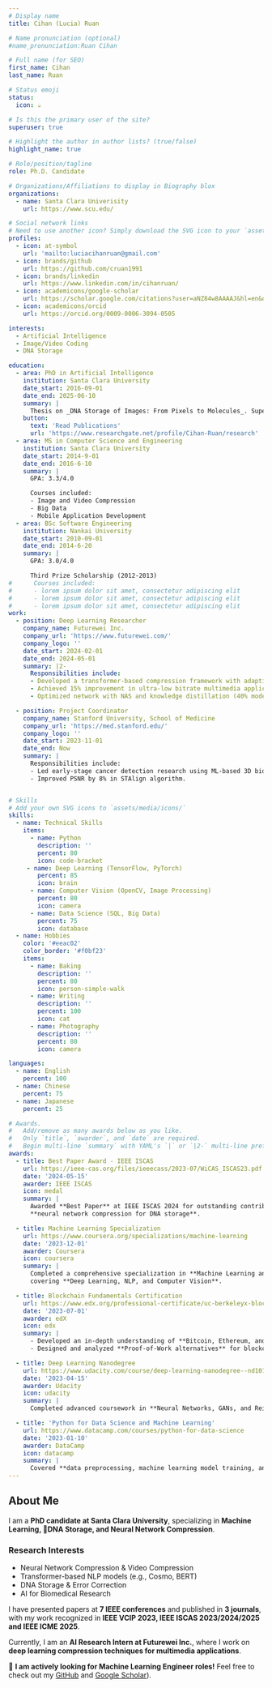 ```yaml
---
# Display name
title: Cihan (Lucia) Ruan

# Name pronunciation (optional)
#name_pronunciation:Ruan Cihan

# Full name (for SEO)
first_name: Cihan
last_name: Ruan

# Status emoji
status:
  icon: ☕️

# Is this the primary user of the site?
superuser: true

# Highlight the author in author lists? (true/false)
highlight_name: true

# Role/position/tagline
role: Ph.D. Candidate

# Organizations/Affiliations to display in Biography blox
organizations:
  - name: Santa Clara Univerisity
    url: https://www.scu.edu/

# Social network links
# Need to use another icon? Simply download the SVG icon to your `assets/media/icons/` folder.
profiles:
  - icon: at-symbol
    url: 'mailto:luciacihanruan@gmail.com'
  - icon: brands/github
    url: https://github.com/cruan1991
  - icon: brands/linkedin
    url: https://www.linkedin.com/in/cihanruan/
  - icon: academicons/google-scholar
    url: https://scholar.google.com/citations?user=aNZ84w8AAAAJ&hl=en&oi=ao
  - icon: academicons/orcid
    url: https://orcid.org/0009-0006-3094-0505

interests:
  - Artificial Intelligence
  - Image/Video Coding
  - DNA Storage

education:
  - area: PhD in Artificial Intelligence
    institution: Santa Clara University
    date_start: 2016-09-01
    date_end: 2025-06-10
    summary: |
      Thesis on _DNA Storage of Images: From Pixels to Molecules_. Supervised by [Dr. Nam Ling](https://www.scu.edu/engineering/faculty/ling-nam/). Presented papers at 7 IEEE conferences with the contributions being published in 3 journals.
    button:
      text: 'Read Publications'
      url: 'https://www.researchgate.net/profile/Cihan-Ruan/research'
  - area: MS in Computer Science and Engineering
    institution: Santa Clara University
    date_start: 2014-9-01
    date_end: 2016-6-10
    summary: |
      GPA: 3.3/4.0

      Courses included:
      - Image and Video Compression
      - Big Data
      - Mobile Application Development
  - area: BSc Software Engineering
    institution: Nankai University
    date_start: 2010-09-01
    date_end: 2014-6-20
    summary: |
      GPA: 3.0/4.0

      Third Prize Scholarship (2012-2013)
#      Courses included:
#      - lorem ipsum dolor sit amet, consectetur adipiscing elit
#      - lorem ipsum dolor sit amet, consectetur adipiscing elit
#      - lorem ipsum dolor sit amet, consectetur adipiscing elit
work:
  - position: Deep Learning Researcher
    company_name: Futurewei Inc.
    company_url: 'https://www.futurewei.com/'
    company_logo: ''
    date_start: 2024-02-01
    date_end: 2024-05-01
    summary: |2-
      Responsibilities include:
      - Developed a transformer-based compression framework with adaptive attention.
      - Achieved 15% improvement in ultra-low bitrate multimedia applications.
      - Optimized network with NAS and knowledge distillation (40% model size reduction).

  - position: Project Coordinator
    company_name: Stanford University, School of Medicine
    company_url: 'https://med.stanford.edu/'
    company_logo: ''
    date_start: 2023-11-01
    date_end: Now
    summary: |
      Responsibilities include:
      - Led early-stage cancer detection research using ML-based 3D biological structure alignment.
      - Improved PSNR by 8% in STAlign algorithm.


# Skills
# Add your own SVG icons to `assets/media/icons/`
skills:
  - name: Technical Skills
    items:
      - name: Python
        description: ''
        percent: 80
        icon: code-bracket
     - name: Deep Learning (TensorFlow, PyTorch)
        percent: 85
        icon: brain
      - name: Computer Vision (OpenCV, Image Processing)
        percent: 80
        icon: camera
      - name: Data Science (SQL, Big Data)
        percent: 75
        icon: database
  - name: Hobbies
    color: '#eeac02'
    color_border: '#f0bf23'
    items:
      - name: Baking
        description: ''
        percent: 80
        icon: person-simple-walk
      - name: Writing
        description: ''
        percent: 100
        icon: cat
      - name: Photography
        description: ''
        percent: 80
        icon: camera

languages:
  - name: English
    percent: 100
  - name: Chinese
    percent: 75
  - name: Japanese
    percent: 25

# Awards.
#   Add/remove as many awards below as you like.
#   Only `title`, `awarder`, and `date` are required.
#   Begin multi-line `summary` with YAML's `|` or `|2-` multi-line prefix and indent 2 spaces below.
awards:
  - title: Best Paper Award - IEEE ISCAS
    url: https://ieee-cas.org/files/ieeecass/2023-07/WiCAS_ISCAS23.pdf
    date: '2024-05-15'
    awarder: IEEE ISCAS
    icon: medal
    summary: |
      Awarded **Best Paper** at IEEE ISCAS 2024 for outstanding contributions in 
      **neural network compression for DNA storage**.

  - title: Machine Learning Specialization
    url: https://www.coursera.org/specializations/machine-learning
    date: '2023-12-01'
    awarder: Coursera
    icon: coursera
    summary: |
      Completed a comprehensive specialization in **Machine Learning and AI**, 
      covering **Deep Learning, NLP, and Computer Vision**.

  - title: Blockchain Fundamentals Certification
    url: https://www.edx.org/professional-certificate/uc-berkeleyx-blockchain-fundamentals
    date: '2023-07-01'
    awarder: edX
    icon: edx
    summary: |
      - Developed an in-depth understanding of **Bitcoin, Ethereum, and smart contracts**.
      - Designed and analyzed **Proof-of-Work alternatives** for blockchain security.

  - title: Deep Learning Nanodegree
    url: https://www.udacity.com/course/deep-learning-nanodegree--nd101
    date: '2023-04-15'
    awarder: Udacity
    icon: udacity
    summary: |
      Completed advanced coursework in **Neural Networks, GANs, and Reinforcement Learning**.

  - title: 'Python for Data Science and Machine Learning'
    url: https://www.datacamp.com/courses/python-for-data-science
    date: '2023-01-10'
    awarder: DataCamp
    icon: datacamp
    summary: |
      Covered **data preprocessing, machine learning model training, and visualization** in Python.
---
```


## About Me

I am a **PhD candidate at Santa Clara University**, specializing in **Machine Learning, DNA Storage, and Neural Network Compression**.

### **Research Interests**
- Neural Network Compression & Video Compression  
- Transformer-based NLP models (e.g., Cosmo, BERT)  
- DNA Storage & Error Correction  
- AI for Biomedical Research  

I have presented papers at **7 IEEE conferences** and published in **3 journals**, with my work recognized in **IEEE VCIP 2023, IEEE ISCAS 2023/2024/2025 and IEEE ICME 2025**.

Currently, I am an **AI Research Intern at Futurewei Inc.**, where I work on **deep learning compression techniques for multimedia applications**.

🚀 **I am actively looking for Machine Learning Engineer roles!** Feel free to check out my [GitHub](https://github.com/cruan1991) and [Google Scholar](https://scholar.google.com/citations?user=aNZ84w8AAAAJ&hl=en&oi=ao)).
